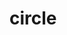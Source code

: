 # circle
<!DOCTYPE html>
<html>
    <head>
        <meta charset="utf-8">
        <title>New webpage</title>
    </head>
       <canvas id="mycanvas"></canvas> 
  <script src="https://cdn.jsdelivr.net/processing.js/1.4.8/processing.min.js"></script> 
<body>
<script>
  var programCode = function(processingInstance) {
    with (processingInstance) {
      size(400, 400); 
      frameRate(75);
var P=1;
var Speed=1;
var DMG=1;
var One=0;
var Add=10;
var H=0;
var Mu=1;
var M=0;
var X=315;
var Health=10+H;

var Circle= function() {

background(34, 0, 255);
fill(0, 255, 26);
rect(100,5,100,30);
rect(200,5,100,30);
rect(150,35,100,30);
fill(255, 0, 255);
rect(150,360,100,35);
fill(255, 0, 0);
text("Buy Multiplier",115,10,100,100);
text("Buy damage",225,10,100,100);
text("Buy ATK Speed",160,40,100,100);
fill(87, 37, 78);
text("Buy prestige",170,370,100,100);
text(Mu*1.5*10*(0.5*Mu),130,25,100,100);
text(DMG*15*(0.5*DMG),230,25,100,100);
if(Speed<14){
text(Speed*15*(0.5*Speed),180,55,100,100);
}
fill(255, 0, 0);
text(P,200,345,100,100);
fill(102, 41, 101);
text(1000*(1000*(P*2*(P)*P)),180,385,100,100);
fill(255, 0, 0);
ellipse(200,200,100,100);
fill(0, 255, 85);
ellipse(385,200,30,30);
rect(X,190,30,15);
text(M,200,100,100,100);
var Health=10+H;
if(Health<=0){
Health=10;
H+=10;
M+=Mu*10;


}
text(Health,200,125,100,100);
    



};

text(Health,200,130,100,100);



draw= function() {
X+=-1*Speed*(1*P);
Circle();    
if(X<=250){
X=315;
fill(237, 225, 113);
ellipse(250,200,55,55);
fill(214, 149, 64);
ellipse(250,200,40,40);
fill(255,0,0);
ellipse(250,200,25,25);

H+=-1*DMG;
mouseClicked=function(){

if(mouseX>=100&&mouseX<=200&&mouseY>=5&&mouseY<=35){
if(M>=10*(Mu*1.5)*(Mu*0.5)){M+=-10*(Mu*1.5)*(0.5*Mu);

Mu+=1;

}
}
if(mouseX>=200&&mouseX<=300&&mouseY>=5&&mouseY<=35){
if(M>=10*(DMG*1.5)*(0.5*DMG)){M+=-10*(DMG*1.5)*(0.5*DMG);
DMG+=1;
}
}
if(Speed<=14){
if(mouseX>150&&mouseX<250&&mouseY>=35&&mouseY<=65){
if(M>=10*(Speed*1.5*(0.5*Speed))){
    M+=-10*(Speed*1.5)*(Speed*0.5);
Speed+=1;
    
}
}
if(mouseX>150&&mouseX<=250&&mouseY>=360&&mouseY<=395){
if(M>1000*(1000*(P*2*(P)*P))){
P+=1;    

}



}

}


};
}
};
}    
};
    var canvas = document.getElementById("mycanvas"); 
  var processingInstance = new Processing(canvas, programCode); 
 
    </script>
        </body>

</html>
